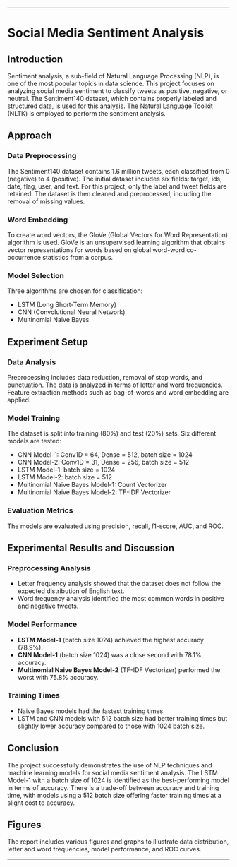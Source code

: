 ---

# Social Media Sentiment Analysis

## Introduction
Sentiment analysis, a sub-field of Natural Language Processing (NLP), is one of the most popular topics in data science. This project focuses on analyzing social media sentiment to classify tweets as positive, negative, or neutral. The Sentiment140 dataset, which contains properly labeled and structured data, is used for this analysis. The Natural Language Toolkit (NLTK) is employed to perform the sentiment analysis.

## Approach
### Data Preprocessing
The Sentiment140 dataset contains 1.6 million tweets, each classified from 0 (negative) to 4 (positive). The initial dataset includes six fields: target, ids, date, flag, user, and text. For this project, only the label and tweet fields are retained. The dataset is then cleaned and preprocessed, including the removal of missing values.

### Word Embedding
To create word vectors, the GloVe (Global Vectors for Word Representation) algorithm is used. GloVe is an unsupervised learning algorithm that obtains vector representations for words based on global word-word co-occurrence statistics from a corpus.

### Model Selection
Three algorithms are chosen for classification:
- LSTM (Long Short-Term Memory)
- CNN (Convolutional Neural Network)
- Multinomial Naive Bayes

## Experiment Setup
### Data Analysis
Preprocessing includes data reduction, removal of stop words, and punctuation. The data is analyzed in terms of letter and word frequencies. Feature extraction methods such as bag-of-words and word embedding are applied.

### Model Training
The dataset is split into training (80%) and test (20%) sets. Six different models are tested:
- CNN Model-1: Conv1D = 64, Dense = 512, batch size = 1024
- CNN Model-2: Conv1D = 31, Dense = 256, batch size = 512
- LSTM Model-1: batch size = 1024
- LSTM Model-2: batch size = 512
- Multinomial Naive Bayes Model-1: Count Vectorizer
- Multinomial Naive Bayes Model-2: TF-IDF Vectorizer

### Evaluation Metrics
The models are evaluated using precision, recall, f1-score, AUC, and ROC.

## Experimental Results and Discussion
### Preprocessing Analysis
- Letter frequency analysis showed that the dataset does not follow the expected distribution of English text.
- Word frequency analysis identified the most common words in positive and negative tweets.

### Model Performance
- **LSTM Model-1** (batch size 1024) achieved the highest accuracy (78.9%).
- **CNN Model-1** (batch size 1024) was a close second with 78.1% accuracy.
- **Multinomial Naive Bayes Model-2** (TF-IDF Vectorizer) performed the worst with 75.8% accuracy.

### Training Times
- Naive Bayes models had the fastest training times.
- LSTM and CNN models with 512 batch size had better training times but slightly lower accuracy compared to those with 1024 batch size.

## Conclusion
The project successfully demonstrates the use of NLP techniques and machine learning models for social media sentiment analysis. The LSTM Model-1 with a batch size of 1024 is identified as the best-performing model in terms of accuracy. There is a trade-off between accuracy and training time, with models using a 512 batch size offering faster training times at a slight cost to accuracy.

## Figures
The report includes various figures and graphs to illustrate data distribution, letter and word frequencies, model performance, and ROC curves.

---